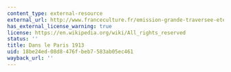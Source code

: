```yaml
---
content_type: external-resource
external_url: http://www.franceculture.fr/emission-grande-traversee-ete-1913-doc-dans-le-paris-1913-2013-08-01
has_external_license_warning: true
license: https://en.wikipedia.org/wiki/All_rights_reserved
status: ''
title: Dans le Paris 1913
uid: 18be24ed-08d8-476f-beb7-583ab05ec461
wayback_url: ''
---
```

